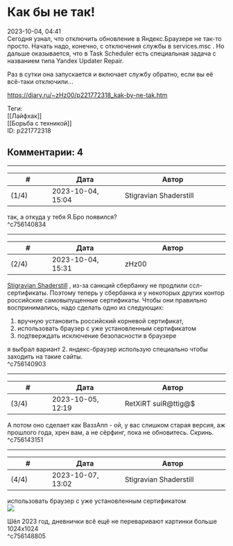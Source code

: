 Как бы не так!
==============

  
2023-10-04, 04:41  
 Сегодня узнал, что отключить обновление в Яндекс.Браузере не так-то просто. Начать надо, конечно, с отключения службы в services.msc . Но дальше оказывается, что в Task Scheduler есть специальная задача с названием типа Yandex Updater Repair.   
   
 Раз в сутки она запускается и включает службу обратно, если вы её всё-таки отключили...   
  
<https://diary.ru/~zHz00/p221772318_kak-by-ne-tak.htm>  
  
Теги:  
[[Лайфхак]]  
[[Борьба с техникой]]  
ID: p221772318  


Комментарии: 4
--------------

  


---



|         #         |              Дата              |                     Автор                     |           ID           |
| --- | --- | --- | --- |
| (1/4) | 2023-10-04, 15:04 | Stigravian Shaderstill | c756140834 |

  
 так, а откуда у тебя Я.Бро появился?   
 ^c756140834

---



|         #         |              Дата              |                     Автор                     |           ID           |
| --- | --- | --- | --- |
| (2/4) | 2023-10-04, 15:31 | zHz00 | c756140903 |

  
  [Stigravian Shaderstill](https://stigravian.diary.ru "Science, Death, Rock-n-Roll")  , из-за санкций сбербанку не продлили ссл-сертификаты. Поэтому теперь у сбербанка и у некоторых других контор российские самовыпущенные сертификаты. Чтобы они правильно воспринимались, надо сделать одно из следующих:   
   
 1. вручную установить российский корневой сертификат,   
 2. использовать браузер с уже установленным сертификатом   
 3. подтверждать исключение безопасности в браузере   
   
 я выбрал вариант 2. яндекс-браузер использую специально чтобы заходить на такие сайты.   
 ^c756140903

---



|         #         |              Дата              |                     Автор                     |           ID           |
| --- | --- | --- | --- |
| (3/4) | 2023-10-05, 12:19 | RetXiRT suiR@ttig@$ | c756143151 |

  
 А потом оно сделает как ВаззАпп - ой, у вас слишком старая версия, аж прошлого года, хрен вам, а не сёрфинг, пока не обновитесь. Скринь.   
 ^c756143151

---



|         #         |              Дата              |                     Автор                     |           ID           |
| --- | --- | --- | --- |
| (4/4) | 2023-10-07, 13:02 | Stigravian Shaderstill | c756148805 |

  
  использовать браузер с уже установленным сертификатом    
  [![](https://diary.ru/resize/180/-/3/0/4/2/304223/cdtyQ.jpg)](https://diary.ru/resize/-/-/3/0/4/2/304223/cdtyQ.jpg)    
   
  Шёл 2023 год, дневнички всё ещё не переваривают картинки больше 1024х1024      
 ^c756148805